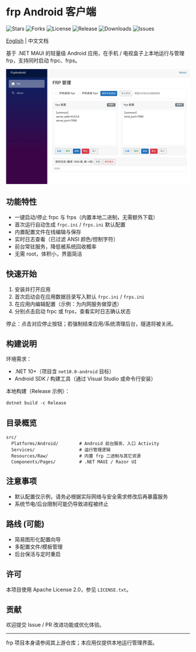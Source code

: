 ﻿# frp Android 客户端

![Stars](https://img.shields.io/github/stars/qiuhaotc/frp_android) ![Forks](https://img.shields.io/github/forks/qiuhaotc/frp_android) ![License](https://img.shields.io/github/license/qiuhaotc/frp_android) ![Release](https://img.shields.io/github/v/release/qiuhaotc/frp_android) ![Downloads](https://img.shields.io/github/downloads/qiuhaotc/frp_android/total) ![Issues](https://img.shields.io/github/issues/qiuhaotc/frp_android)

[English](README_en.md) | 中文文档

基于 .NET MAUI 的轻量级 Android 应用，在手机 / 电视盒子上本地运行与管理 frp，支持同时启动 frpc、frps。

![应用截图](FrpInfo/screenshot.jpg)

## 功能特性

- 一键启动/停止 frpc 与 frps（内置本地二进制，无需额外下载）
- 首次运行自动生成 `frpc.ini` / `frps.ini` 默认配置
- 内置配置文件在线编辑与保存
- 实时日志查看（已过滤 ANSI 颜色/控制字符）
- 前台常驻服务，降低被系统回收概率
- 无需 root，体积小，界面简洁

## 快速开始

1. 安装并打开应用
2. 首次启动会在应用数据目录写入默认 `frpc.ini` / `frps.ini`
3. 在应用内编辑配置（示例：为内网服务做穿透）
4. 分别点击启动 frpc 或 frps，查看实时日志确认状态

停止：点击对应停止按钮；若强制结束应用/系统清理后台，隧道将被关闭。

## 构建说明

环境需求：

- .NET 10+（项目含 `net10.0-android` 目标）
- Android SDK / 构建工具（通过 Visual Studio 或命令行安装）

本地构建（Release 示例）：

```powershell
dotnet build -c Release
```

## 目录概览

```text
src/
  Platforms/Android/        # Android 前台服务、入口 Activity
  Services/                 # 运行管理逻辑
  Resources/Raw/            # 内置 frp 二进制与其它资源
  Components/Pages/         # .NET MAUI / Razor UI
```

## 注意事项

- 默认配置仅示例，请务必根据实际网络与安全需求修改后再暴露服务
- 系统节电/后台限制可能仍导致进程被终止

## 路线 (可能)

- 简易图形化配置向导
- 多配置文件/模板管理
- 后台保活与定时重启

## 许可

本项目使用 Apache License 2.0，参见 `LICENSE.txt`。

## 贡献

欢迎提交 Issue / PR 改进功能或优化体验。

---

frp 项目本身请参阅其上游仓库；本应用仅提供本地运行管理界面。
